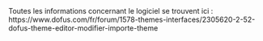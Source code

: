 <html>
  <head>
      Toutes les informations concernant le logiciel se trouvent ici : https://www.dofus.com/fr/forum/1578-themes-interfaces/2305620-2-52-dofus-theme-editor-modifier-importe-theme
  </head>
  <body>

    
  
  
   
  </body>
</html>
